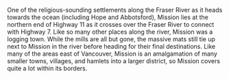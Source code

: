 One of the religious-sounding settlements along the Fraser River as it heads towards the ocean (including Hope and Abbotsford), Mission lies at the northern end of Highway 11 as it crosses over the Fraser River to connect with Highway 7. Like so many other places along the river, Mission was a logging town. While the mills are all but gone, the massive mats still tie up next to Mission in the river before heading for their final destinations. Like many of the areas east of Vancouver, Mission is an amalgamation of many smaller towns, villages, and hamlets into a larger district, so Mission covers quite a lot within its borders. 